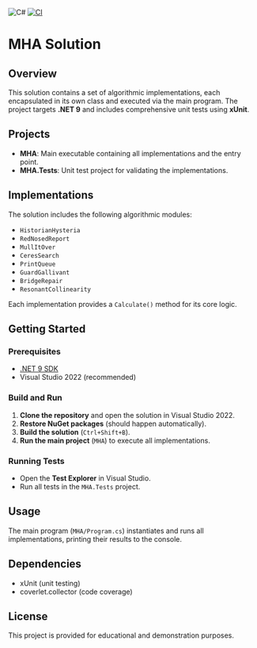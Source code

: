 ![C#](https://img.shields.io/badge/c%23-%23239120.svg?style=for-the-badge&logo=csharp&logoColor=white)
[![CI](https://github.com/tshegomotlatle/MHA/actions/workflows/ci.yml/badge.svg)](https://github.com/tshegomotlatle/MHA/actions/workflows/ci.yml)
# MHA Solution

## Overview

This solution contains a set of algorithmic implementations, each encapsulated in its own class and executed via the main program. The project targets **.NET 9** and includes comprehensive unit tests using **xUnit**.

## Projects

- **MHA**: Main executable containing all implementations and the entry point.
- **MHA.Tests**: Unit test project for validating the implementations.

## Implementations

The solution includes the following algorithmic modules:
- `HistorianHysteria`
- `RedNosedReport`
- `MullItOver`
- `CeresSearch`
- `PrintQueue`
- `GuardGallivant`
- `BridgeRepair`
- `ResonantCollinearity`

Each implementation provides a `Calculate()` method for its core logic.

## Getting Started

### Prerequisites

- [.NET 9 SDK](https://dotnet.microsoft.com/download/dotnet/9.0)
- Visual Studio 2022 (recommended)

### Build and Run

1. **Clone the repository** and open the solution in Visual Studio 2022.
2. **Restore NuGet packages** (should happen automatically).
3. **Build the solution** (`Ctrl+Shift+B`).
4. **Run the main project** (`MHA`) to execute all implementations.

### Running Tests

- Open the **Test Explorer** in Visual Studio.
- Run all tests in the `MHA.Tests` project.

## Usage

The main program (`MHA/Program.cs`) instantiates and runs all implementations, printing their results to the console.

## Dependencies

- xUnit (unit testing)
- coverlet.collector (code coverage)

## License

This project is provided for educational and demonstration purposes.


